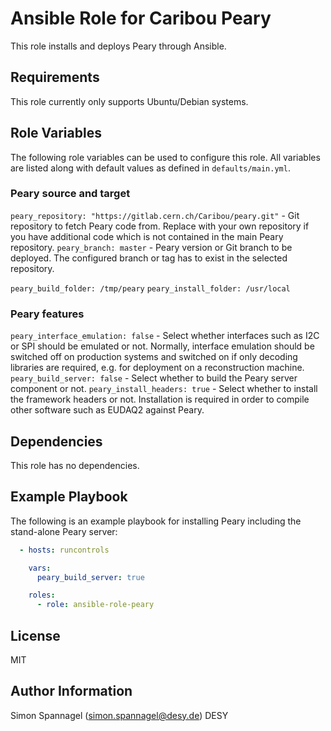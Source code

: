# Ansible Role for Caribou Peary

This role installs and deploys Peary through Ansible.

## Requirements

This role currently only supports Ubuntu/Debian systems.

## Role Variables

The following role variables can be used to configure this role. All variables are listed along with default values as defined in `defaults/main.yml`.

### Peary source and target
`peary_repository: "https://gitlab.cern.ch/Caribou/peary.git"` - Git repository to fetch Peary code from. Replace with your own repository if you have additional code which is not contained in the main Peary repository.
`peary_branch: master` - Peary version or Git branch to be deployed. The configured branch or tag has to exist in the selected repository.

`peary_build_folder: /tmp/peary`
`peary_install_folder: /usr/local`

### Peary features

`peary_interface_emulation: false` - Select whether interfaces such as I2C or SPI should be emulated or not. Normally, interface emulation should be switched off on production systems and switched on if only decoding libraries are required, e.g. for deployment on a reconstruction machine.
`peary_build_server: false` - Select whether to build the Peary server component or not.
`peary_install_headers: true` - Select whether to install the framework headers or not. Installation is required in order to compile other software such as EUDAQ2 against Peary.

## Dependencies

This role has no dependencies.

## Example Playbook

The following is an example playbook for installing Peary including the stand-alone Peary server:

```yml
  - hosts: runcontrols

    vars:
      peary_build_server: true

    roles:
      - role: ansible-role-peary
```

## License

MIT

## Author Information

Simon Spannagel (<simon.spannagel@desy.de>) DESY
